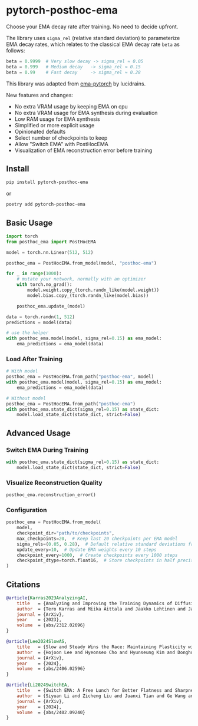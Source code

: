 # pytorch-posthoc-ema

Choose your EMA decay rate after training. No need to decide upfront.

The library uses `sigma_rel` (relative standard deviation) to parameterize EMA decay rates, which relates to the classical EMA decay rate `beta` as follows:

```python
beta = 0.9999  # Very slow decay -> sigma_rel ≈ 0.05
beta = 0.999   # Medium decay   -> sigma_rel ≈ 0.15
beta = 0.99    # Fast decay     -> sigma_rel ≈ 0.28
```

This library was adapted from [ema-pytorch](https://github.com/lucidrains/ema-pytorch) by lucidrains.

New features and changes:

- No extra VRAM usage by keeping EMA on cpu
- No extra VRAM usage for EMA synthesis during evaluation
- Low RAM usage for EMA synthesis
- Simplified or more explicit usage
- Opinionated defaults
- Select number of checkpoints to keep
- Allow "Switch EMA" with PostHocEMA
- Visualization of EMA reconstruction error before training

## Install

```bash
pip install pytorch-posthoc-ema
```

or

```bash
poetry add pytorch-posthoc-ema
```

## Basic Usage

```python
import torch
from posthoc_ema import PostHocEMA

model = torch.nn.Linear(512, 512)

posthoc_ema = PostHocEMA.from_model(model, "posthoc-ema")

for _ in range(1000):
    # mutate your network, normally with an optimizer
    with torch.no_grad():
        model.weight.copy_(torch.randn_like(model.weight))
        model.bias.copy_(torch.randn_like(model.bias))

    posthoc_ema.update_(model)

data = torch.randn(1, 512)
predictions = model(data)

# use the helper
with posthoc_ema.model(model, sigma_rel=0.15) as ema_model:
    ema_predictions = ema_model(data)
```

### Load After Training

```python
# With model
posthoc_ema = PostHocEMA.from_path("posthoc-ema", model)
with posthoc_ema.model(model, sigma_rel=0.15) as ema_model:
    ema_predictions = ema_model(data)

# Without model
posthoc_ema = PostHocEMA.from_path("posthoc-ema")
with posthoc_ema.state_dict(sigma_rel=0.15) as state_dict:
    model.load_state_dict(state_dict, strict=False)
```

## Advanced Usage

### Switch EMA During Training

```python
with posthoc_ema.state_dict(sigma_rel=0.15) as state_dict:
    model.load_state_dict(state_dict, strict=False)
```

### Visualize Reconstruction Quality

```python
posthoc_ema.reconstruction_error()
```

### Configuration

```python
posthoc_ema = PostHocEMA.from_model(
    model,
    checkpoint_dir="path/to/checkpoints",
    max_checkpoints=20,  # Keep last 20 checkpoints per EMA model
    sigma_rels=(0.05, 0.28),  # Default relative standard deviations from paper
    update_every=10,  # Update EMA weights every 10 steps
    checkpoint_every=1000,  # Create checkpoints every 1000 steps
    checkpoint_dtype=torch.float16,  # Store checkpoints in half precision
)
```

## Citations

```bibtex
@article{Karras2023AnalyzingAI,
    title   = {Analyzing and Improving the Training Dynamics of Diffusion Models},
    author  = {Tero Karras and Miika Aittala and Jaakko Lehtinen and Janne Hellsten and Timo Aila and Samuli Laine},
    journal = {ArXiv},
    year    = {2023},
    volume  = {abs/2312.02696}
}
```

```bibtex
@article{Lee2024SlowAS,
    title   = {Slow and Steady Wins the Race: Maintaining Plasticity with Hare and Tortoise Networks},
    author  = {Hojoon Lee and Hyeonseo Cho and Hyunseung Kim and Donghu Kim and Dugki Min and Jaegul Choo and Clare Lyle},
    journal = {ArXiv},
    year    = {2024},
    volume  = {abs/2406.02596}
}
```

```bibtex
@article{Li2024SwitchEA,
    title   = {Switch EMA: A Free Lunch for Better Flatness and Sharpness},
    author  = {Siyuan Li and Zicheng Liu and Juanxi Tian and Ge Wang and Zedong Wang and Weiyang Jin and Di Wu and Cheng Tan and Tao Lin and Yang Liu and Baigui Sun and Stan Z. Li},
    journal = {ArXiv},
    year    = {2024},
    volume  = {abs/2402.09240}
}
```
